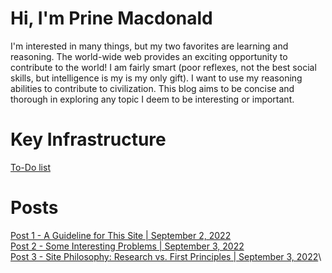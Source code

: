 # Hi, I'm Prine Macdonald  
I'm interested in many things, but my two favorites are learning and reasoning. The world-wide web provides an exciting opportunity to contribute to the world! I am fairly smart (poor reflexes, not the best social skills, but intelligence is my is my only gift). I want to use my reasoning abilities to contribute to civilization. This blog aims to be concise and thorough in exploring any topic I deem to be interesting or important.  

# Key Infrastructure
[To-Do list](ToDoList.md)

# Posts
[Post 1 - A Guideline for This Site | September 2, 2022](Post1)\
[Post 2 - Some Interesting Problems | September 3, 2022](Post2)\
[Post 3 - Site Philosophy: Research vs. First Principles | September 3, 2022](Post3)\
